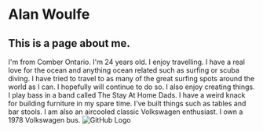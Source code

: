 # Alan Woulfe
## This is a page about me.
I'm from Comber Ontario. I'm 24 years old. I enjoy travelling. I have a real love for the ocean and anything ocean related such as surfing or scuba diving. I have tried to travel to as many of the great surfing spots around the world as I can. I hopefully will continue to do so. I also enjoy creating things. I play bass in a band called The Stay At Home Dads. I have a weird knack for building furniture in my spare time. I've built things such as tables and bar stools. I am also an aircooled classic Volkswagen enthusiast. I own a 1978 Volkswagen bus.
![GitHub Logo](https://lh3.googleusercontent.com/WweXYyai4GC1dqiSG6at_yymLZy2izK7KnFgbMb_bfT4mGmTMti44uxzihfhZeVgkWGDfu4QPeO5ysqEAncCZb9UOuYS0VW5CXggzCT_RwDP6QHUzqk10qYY8fTmhevHWbFjGigyNVkQm5K9jrI9C2fi8j88yINyjKlVA8AYW7ZT7vso7UiAgLvJHVxne2OIycogMf4Q2p--3olBu4VzStig-_obzv3yjIeSjx1ZtpuJjMFwcjLMqLBqtnolIEuNkxVh0TaN02_1WI3ql3MKA7CFRZhZcCfKFEq7BfJ8FZyc1sq0AEFtdP7msqnQY0MTL_Tn3OPX9sCqvG39e6ITVU_egowpIGz8quCPXXFM3I-RJj_jhbcqeBw4bixJGQ4eZSSvO1Rd0mQ4zVnTj4S2B7qz0C1HY_eCJHQfvFKI4twxgYYUkyMiTHGvtK_fk1UIobeoBdyNszg1UJxDf9-qGimY4WZSdhNdeo08D2_exEs2EEa7PcoW_6TJIrQjdufCxb53zSKG0KcvIJ3kV3nHdVTX2IICCkz57gdCrhfVlE0oJ1o5cSbFHUqqE--5n33VCMufI_VKCeFnhCQmh-ep8UlJS0JnV9kMxSgJ8BYCWQ=w480-h640-no)
